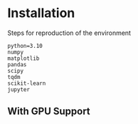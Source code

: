 # Installation 

Steps for reproduction of the environment

```
python=3.10 
numpy 
matplotlib 
pandas 
scipy 
tqdm 
scikit-learn 
jupyter

```



## With GPU Support 


